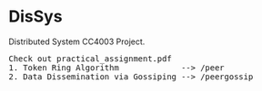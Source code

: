 # DisSys
Distributed System CC4003 Project.
<pre>
Check out practical_assignment.pdf
1. Token Ring Algorithm             --> /peer
2. Data Dissemination via Gossiping --> /peergossip
</pre>

